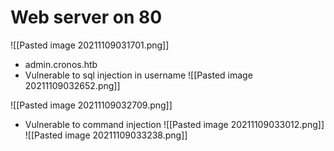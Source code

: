 # Web server on 80

![[Pasted image 20211109031701.png]]

* admin.cronos.htb
* Vulnerable to sql injection in username
![[Pasted image 20211109032652.png]]

![[Pasted image 20211109032709.png]]

* Vulnerable to command injection
![[Pasted image 20211109033012.png]]
![[Pasted image 20211109033238.png]]